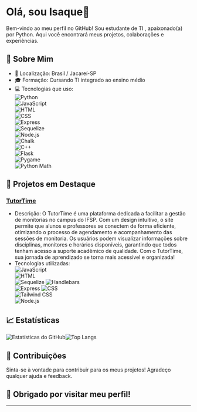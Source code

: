 # Olá, sou Isaque👋

Bem-vindo ao meu perfil no GitHub! Sou estudante de TI , apaixonado(a) por Python. Aqui você encontrará meus projetos, colaborações e experiências.

## 🌱 Sobre Mim

- 📍 Localização: Brasil / Jacareí-SP
- 🎓 Formação: Cursando TI integrado ao ensino médio
- 💻 Tecnologias que uso:<br>
  ![Python](https://img.shields.io/badge/Python-Programming%20Language-blue?style=for-the-badge&logo=python)<br>
  ![JavaScript](https://img.shields.io/badge/JavaScript-ES6-yellow?style=for-the-badge&logo=javascript)<br>
  ![HTML](https://img.shields.io/badge/HTML5-HTML5-orange?style=for-the-badge&logo=html5)<br>
  ![CSS](https://img.shields.io/badge/CSS3-CSS3-blue?style=for-the-badge&logo=css3)<br>
  ![Express](https://img.shields.io/badge/Express.js-Framework-green?style=for-the-badge&logo=express)<br>
  ![Sequelize](https://img.shields.io/badge/Sequelize-ORM-blue?style=for-the-badge&logo=sequelize)<br>
  ![Node.js](https://img.shields.io/badge/Node.js-Node.js-green?style=for-the-badge&logo=node.js)<br>
  ![Chalk](https://img.shields.io/badge/Chalk-000000?style=for-the-badge&logo=npm&logoColor=white)<br>
  ![C++](https://img.shields.io/badge/C%2B%2B-00599C?style=for-the-badge&logo=c%2B%2B&logoColor=white)<br>
  ![Flask](https://img.shields.io/badge/Flask-000000?style=for-the-badge&logo=flask&logoColor=white)<br>
  ![Pygame](https://img.shields.io/badge/Pygame-232323?style=for-the-badge&logo=pygame&logoColor=white)<br>
  ![Python Math](https://img.shields.io/badge/Python%20math-3776AB?style=for-the-badge&logo=python&logoColor=white)



## 🚀 Projetos em Destaque

### [TutorTime](https://github.com/IsaquePy/TutorTime.git)
- Descrição: O TutorTime é uma plataforma dedicada a facilitar a gestão de monitorias no campus do IFSP. Com um design intuitivo, o site permite que alunos e professores se conectem de forma eficiente, otimizando o processo de agendamento e acompanhamento das sessões de monitoria. Os usuários podem visualizar informações sobre disciplinas, monitores e horários disponíveis, garantindo que todos tenham acesso a suporte acadêmico de qualidade. Com o TutorTime, sua jornada de aprendizado se torna mais acessível e organizada!
- Tecnologias utilizadas: <br>
![JavaScript](https://img.shields.io/badge/JavaScript-ES6-yellow?style=for-the-badge&logo=javascript)<br>
![HTML](https://img.shields.io/badge/HTML5-HTML5-orange?style=for-the-badge&logo=html5)<br>
![Sequelize](https://img.shields.io/badge/Sequelize-ORM-blue?style=for-the-badge&logo=sequelize)
![Handlebars](https://img.shields.io/badge/Handlebars-Template-blue?style=for-the-badge&logo=handlebars)<br>
![Express](https://img.shields.io/badge/Express.js-Framework-green?style=for-the-badge&logo=express)
![CSS](https://img.shields.io/badge/CSS3-CSS3-blue?style=for-the-badge&logo=css3)<br>
![Tailwind CSS](https://img.shields.io/badge/Tailwind_CSS-Framework-blue?style=for-the-badge&logo=tailwind-css)<br>
![Node.js](https://img.shields.io/badge/Node.js-Node.js-green?style=for-the-badge&logo=node.js)<br>












<!--## 📫 Como Me Encontrar

- [LinkedIn](link-do-seu-linkedin)
- [Twitter](link-do-seu-twitter)
- [Seu site ou portfólio](link-do-seu-portfolio)
-->

## 📈 Estatísticas

![Estatísticas do GitHub](https://github-readme-stats.vercel.app/api?username=IsaqueES&show_icons=true&theme=radical)![Top Langs](https://github-readme-stats.vercel.app/api/top-langs/?username=IsaqueES)

## 🤝 Contribuições

Sinta-se à vontade para contribuir para os meus projetos! Agradeço qualquer ajuda e feedback.

## 🎉 Obrigado por visitar meu perfil!

---

